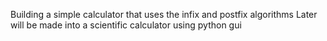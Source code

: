 Building a simple calculator that uses the infix and postfix algorithms
Later will be made into a scientific calculator using python gui 
